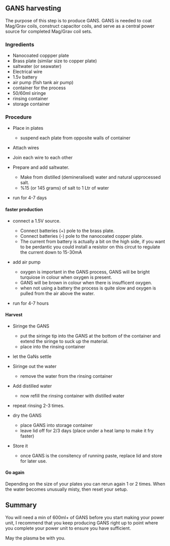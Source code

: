 ## GANS harvesting

The purpose of this step is to produce GANS.  GANS is needed to coat Mag/Grav coils, construct capacitor coils, and serve as a central power source for completed Mag/Grav coil sets.  

### Ingredients
* Nanocoated coppper plate
* Brass plate (similar size to copper plate)
* saltwater (or seawater)
* Electrical wire
* 1.5v battery
* air pump (fish tank air pump)
* container for the process  
* 50/60ml siringe
* rinsing container
* storage container

### Procedure

* Place in plates
  - suspend each plate from opposite walls of container

* Attach wires

* Join each wire to each other

* Prepare and add saltwater.
  - Make from distilled (demineralised) water and natural upprocessed salt.
  - %15 (or 145 grams) of salt to 1 Ltr of water

* run for 4-7 days

#### faster production

* connect a 1.5V source.
  - Connect batteries (+) pole to the brass plate.
  - Connect batteries (-) pole to the nanocoated copper plate.
  - The current from battery is actually a bit on the high side, if you want to be perdantic you could install a resistor on this circut to regulate the current down to 15-30mA

* add air pump
  - oxygen is important in the GANS process, GANS will be bright turquiose in colour when oxygen is present.
  - GANS will be brown in colour when there is insufficent oxygen.
  - when not using a battery the process is quite slow and oxygen is pulled from the air above the water.

* run for 4-7 hours

#### Harvest

* Siringe the GANS 
  - put the siringe tip into the GANS at the bottom of the container and extend the siringe to suck up the material.
  - place into the rinsing container

* let the GaNs settle

* Siringe out the water
  - remove the water from the rinsing container

* Add distilled water
  - now refill the rinsing container with distilled water

* repeat rinsing 2-3 times.

* dry the GANS
  - place GANS into storage container
  - leave lid off  for 2/3 days (place under a heat lamp to make it fry faster)
 
* Store it
  - once GANS is the consitency of running paste, replace lid and store for later use.

#### Go again

Depending on the size of your plates you can rerun again 1 or 2 times.  When the water becomes unusually misty, then reset your setup. 


## Summary

You will need a min of 600ml+ of GANS before you start making your power unit, I recommend that you keep producing GANS right up to point where you complete your power unit to ensure you have sufficient. 

May the plasma be with you.



